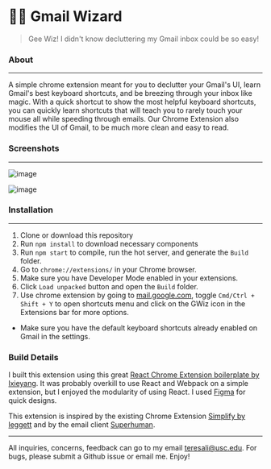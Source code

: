 # 🧙‍♂️ Gmail Wizard

> Gee Wiz! I didn't know decluttering my Gmail inbox could be so easy!


### About
---
A simple chrome extension meant for you to declutter your Gmail's UI, learn Gmail's best keyboard shortcuts, and be breezing through your inbox like magic. With a quick shortcut to show the most helpful keyboard shortcuts, you can quickly learn shortcuts that will teach you to rarely touch your mouse all while speeding through emails. Our Chrome Extension also modifies the UI of Gmail, to be much more clean and easy to read.


### Screenshots
---
![image](https://user-images.githubusercontent.com/22362476/82965372-eccca700-9f95-11ea-939f-a12178210d9d.png)


![image](https://user-images.githubusercontent.com/22362476/82965394-fb1ac300-9f95-11ea-9aff-a19fa1d7ab4a.png)


### Installation
---
1. Clone or download this repository
2. Run `npm install` to download necessary components
3. Run `npm start` to compile, run the hot server, and generate the `Build` folder.
4. Go to `chrome://extensions/` in your Chrome browser.
5. Make sure you have Developer Mode enabled in your extensions.
6. Click `Load unpacked` button and open the `Build` folder.
7. Use chrome extension by going to [mail.google.com](https://mail.google.com/), toggle `Cmd/Ctrl + Shift + Y` to open shortcuts menu and click on the GWiz icon in the Extensions bar for more options.
  - Make sure you have the default keyboard shortcuts already enabled on Gmail in the settings.

### Build Details

I built this extension using this great [React Chrome Extension boilerplate by lxieyang](https://github.com/lxieyang/chrome-extension-boilerplate-react). It was probably overkill to use React and Webpack on a simple extension, but I enjoyed the modularity of using React. I used [Figma](https://www.figma.com/) for quick designs.


This extension is inspired by the existing Chrome Extension [Simplify by leggett](https://github.com/leggett/simplify) and by the email client [Superhuman](https://superhuman.com/). 

---

All inquiries, concerns, feedback can go to my email teresali@usc.edu.
For bugs, please submit a Github issue or email me. Enjoy!
